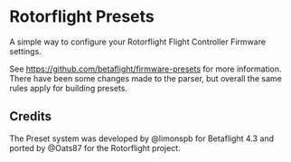 # Rotorflight Presets

A simple way to configure your Rotorflight Flight Controller Firmware settings.

See https://github.com/betaflight/firmware-presets for more information. There have been some changes made to the parser, but overall the same rules apply for building presets.

## Credits

The Preset system was developed by @limonspb for Betaflight 4.3 and ported by @Oats87 for the Rotorflight project.

